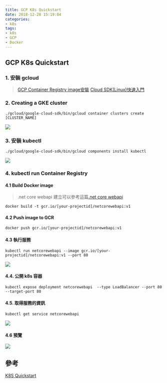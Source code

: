 ```yaml
---
title: GCP K8s Quickstart
date: 2018-12-28 15:19:04
categories:
- k8s
tags:
- k8s
- GCP
- Docker
---
```


## GCP K8s Quickstart

### 1. 安裝 gcloud

>[GCP Container Registry image安裝](https://ste5022424.github.io/2018/12/26/GCP-Container-Registry/)
>[Cloud SDK(Linux)快速入門](https://cloud.google.com/sdk/docs/quickstart-linux)

### 2. Creating a GKE cluster

```
./gcloud/google-cloud-sdk/bin/gcloud container clusters create [CLUSTER_NAME]
```
![](https://i.imgur.com/fcpVqKY.png)

### 3. 安裝 kubectl

```
./gcloud/google-cloud-sdk/bin/gcloud components install kubectl
```
![](https://i.imgur.com/2gtxj6u.png)

### 4. kubectl run Container Registry

#### 4.1 Build Docker image 

> .net core webapi 建立可以參考這篇[.net core webapi](https://ste5022424.github.io/2018/12/28/Net-Core-CLI/)

```
docker build -t gcr.io/[your-projectid]/netcorewebapi:v1
```
#### 4.2 Push image to GCR

```
docker push gcr.io/[your-projectid]/netcorewebapi:v1
```
#### 4.3 執行服務

```
kubectl run netcorewebapi --image gcr.io/[your-projectid]/netcorewebapi:v1 --port 80
```
![](https://i.imgur.com/vWp9gWH.png)

#### 4.4. 公開 k8s 容器
```
kubectl expose deployment netcorewebapi  --type LoadBalancer --port 80 --target-port 80
```
#### 4.5. 取得服務的資訊
```
kubectl get service netcorewebapi 
```
![](https://i.imgur.com/IX5PCxJ.png)

####  4.6 預覽

![](https://i.imgur.com/3DX0Tcb.png)


## 參考

[K8S Quickstart](https://cloud.google.com/kubernetes-engine/docs/quickstart)